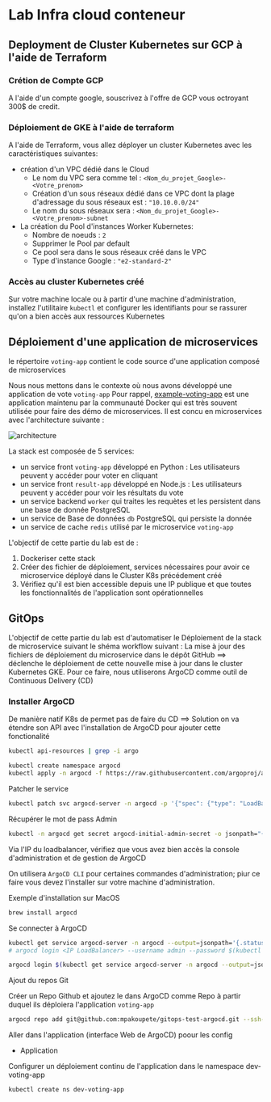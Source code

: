 # Lab Infra cloud conteneur 

## Deployment de Cluster Kubernetes sur GCP à l'aide de Terraform

### Crétion de Compte GCP
A l'aide d'un compte google, souscrivez à l'offre de GCP vous octroyant 300$ de credit.

### Déploiement de GKE à l'aide de terraform
A l'aide de Terraform, vous allez déployer un cluster Kubernetes avec les caractéristiques suivantes:
* création d'un VPC dédié dans le Cloud
  * Le nom du VPC sera comme tel : `<Nom_du_projet_Google>-<Votre_prenom>`
  * Création d'un sous réseaux dédié dans ce VPC dont la plage d'adressage du sous réseaux est : `"10.10.0.0/24"`
  * Le nom du sous réseaux sera : `<Nom_du_projet_Google>-<Votre_prenom>-subnet`
* La création du Pool d'instances Worker Kubernetes:
  * Nombre de noeuds : `2`
  * Supprimer le Pool par default
  * Ce pool sera dans le sous réseaux créé dans le VPC
  * Type d'instance Google : `"e2-standard-2"`

### Accès au cluster Kubernetes créé
Sur votre machine locale ou à partir d'une machine d'administration, installez l'utilitaire `kubectl` et configurer les identifiants pour se rassurer qu'on a bien accès aux ressources Kubernetes

## Déploiement d'une application de microservices

le répertoire `voting-app` contient le code source d'une application composé de microservices

Nous nous mettons dans le contexte où nous avons développé une application de vote `voting-app`
Pour rappel, [example-voting-app](https://github.com/dockersamples/example-voting-app) est une application maintenu par la communauté Docker qui est très souvent utilisée pour faire des démo de microservices.
Il est concu en microservices avec l'architecture suivante :

![architecture](https://user-images.githubusercontent.com/59444079/202094328-30a5cb07-f33b-40bf-828a-7dc5de405bb7.png)

La stack est composée de 5 services:
* un service front `voting-app` développé en Python : Les utilisateurs peuvent y accéder pour voter en cliquant
* un service front `result-app` développé en Node.js : Les utilisateurs peuvent y accéder pour voir les résultats du vote
* un service backend `worker` qui traites les requètes et les persistent dans une base de donnée PostgreSQL
* un service de Base de données `db` PostgreSQL qui persiste la donnée
* un service de cache `redis` utilisé par le microservice `voting-app`

L'objectif de cette partie du lab est de :
1. Dockeriser cette stack
2. Créer des fichier de déploiement, services nécessaires pour avoir ce microservice déployé dans le Cluster K8s précédement créé
3. Vérifiez qu'il est bien accessible depuis une IP publique et que toutes les fonctionnalités de l'application sont opérationnelles
## GitOps

L'objectif de cette partie du lab est d'automatiser le Déploiement de la stack de microservice suivant le shéma workflow suivant :
La mise à jour des fichiers de déploiement du microservice dans le dépôt GitHub ==> déclenche le déploiement de cette nouvelle mise à jour dans le cluster Kubernetes GKE.
Pour ce faire, nous utiliserons ArgoCD comme outil de Continuous Delivery (CD)
### Installer ArgoCD

De manière natif K8s de permet pas de faire du CD ==> Solution on va étendre son API avec l'installation de ArgoCD pour ajouter cette fonctionalité

```bash
kubectl api-resources | grep -i argo
```

```bash
kubectl create namespace argocd
kubectl apply -n argocd -f https://raw.githubusercontent.com/argoproj/argo-cd/stable/manifests/install.yaml
```

Patcher le service

```bash
kubectl patch svc argocd-server -n argocd -p '{"spec": {"type": "LoadBalancer"}}'
```

Récupérer le mot de pass Admin
```bash
kubectl -n argocd get secret argocd-initial-admin-secret -o jsonpath="{.data.password}" | base64 -d
```
Via l'IP du loadbalancer, vérifiez que vous avez bien accès la console d'administration et de gestion de ArgoCD

On utilisera `ArgoCD CLI` pour certaines commandes d'administration; piur ce faire vous devez l'installer sur votre machine d'administration.

Exemple d'installation sur MacOS
```bash
brew install argocd
```

Se connecter à ArgoCD

```bash
kubectl get service argocd-server -n argocd --output=jsonpath='{.status.loadBalancer.ingress[0].ip}'
# argocd login <IP LoadBalancer> --username admin --password $(kubectl -n argocd get secret argocd-initial-admin-secret -o jsonpath="{.data.password}" | base64 -d; echo) --insecure

argocd login $(kubectl get service argocd-server -n argocd --output=jsonpath='{.status.loadBalancer.ingress[0].ip}') --username admin --password $(kubectl -n argocd get secret argocd-initial-admin-secret -o jsonpath="{.data.password}" | base64 -d; echo) --insecure

```

Ajout du repos Git

Créer un Repo Github et ajoutez le dans ArgoCD comme Repo à partir duquel ils déploiera l'application `voting-app`

```bash
argocd repo add git@github.com:mpakoupete/gitops-test-argocd.git --ssh-private-key-path ~/.ssh/id_rsa
```

Aller dans l'application (interface Web de ArgoCD) poour les config
- Application

Configurer un déploiement continu de l'application dans le namespace dev-voting-app

```bash
kubectl create ns dev-voting-app
```

